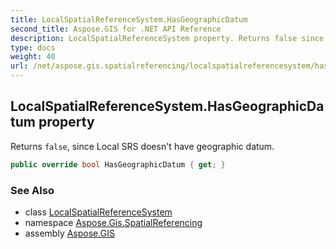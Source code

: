 ```yaml
---
title: LocalSpatialReferenceSystem.HasGeographicDatum
second_title: Aspose.GIS for .NET API Reference
description: LocalSpatialReferenceSystem property. Returns false since Local SRS doesnt have geographic datum
type: docs
weight: 40
url: /net/aspose.gis.spatialreferencing/localspatialreferencesystem/hasgeographicdatum/
---
```

## LocalSpatialReferenceSystem.HasGeographicDatum property

Returns `false`, since Local SRS doesn't have geographic datum.

```csharp
public override bool HasGeographicDatum { get; }
```

### See Also

* class [LocalSpatialReferenceSystem](../)
* namespace [Aspose.Gis.SpatialReferencing](../../localspatialreferencesystem/)
* assembly [Aspose.GIS](../../../)


